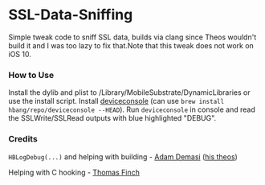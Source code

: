 # SSL-Data-Sniffing
Simple tweak code to sniff SSL data, builds via clang since Theos wouldn't build it and I was too lazy to fix that.Note that this tweak does not work on iOS 10.

### How to Use
Install the dylib and plist to /Library/MobileSubstrate/DynamicLibraries or use the install script. Install [deviceconsole](https://github.com/rpetrich/deviceconsole) (can use `brew install hbang/repo/deviceconsole --HEAD`). Run `deviceconsole` in console and read the SSLWrite/SSLRead outputs with blue highlighted "DEBUG".

### Credits
`HBLogDebug(...)` and helping with building - [Adam Demasi](https://twitter.com/hbkirb) ([his theos](https://github.com/kirb/theos))

Helping with C hooking - [Thomas Finch](https://twitter.com/tomf64)
